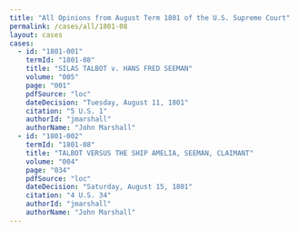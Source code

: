 ```yaml
---
title: "All Opinions from August Term 1801 of the U.S. Supreme Court"
permalink: /cases/all/1801-08
layout: cases
cases:
  - id: "1801-001"
    termId: "1801-08"
    title: "SILAS TALBOT v. HANS FRED SEEMAN"
    volume: "005"
    page: "001"
    pdfSource: "loc"
    dateDecision: "Tuesday, August 11, 1801"
    citation: "5 U.S. 1"
    authorId: "jmarshall"
    authorName: "John Marshall"
  - id: "1801-002"
    termId: "1801-08"
    title: "TALBOT VERSUS THE SHIP AMELIA, SEEMAN, CLAIMANT"
    volume: "004"
    page: "034"
    pdfSource: "loc"
    dateDecision: "Saturday, August 15, 1801"
    citation: "4 U.S. 34"
    authorId: "jmarshall"
    authorName: "John Marshall"
---
```

